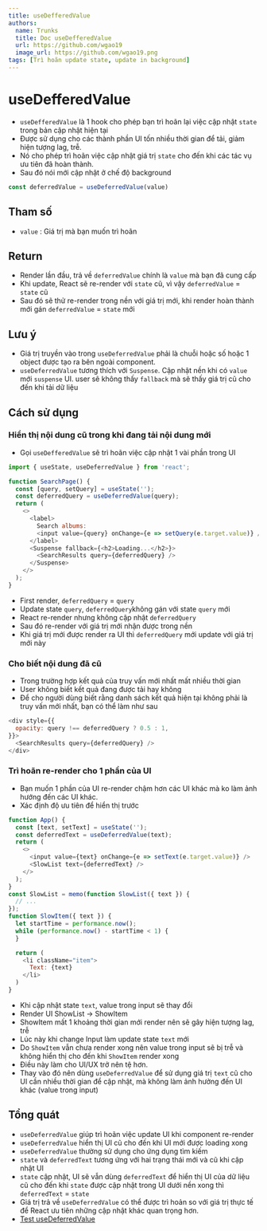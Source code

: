 ```yaml
---
title: useDefferedValue
authors:
  name: Trunks
  title: Doc useDefferedValue
  url: https://github.com/wgao19
  image_url: https://github.com/wgao19.png
tags: [Trì hoãn update state, update in background]
---
```

# useDefferedValue
- `useDefferedValue` là 1 hook cho phép bạn trì hoãn lại việc cập nhật `state` trong bản cập nhật hiện tại
- Được sử dụng cho các thành phần UI tốn nhiều thời gian để tải, giảm hiện tượng lag, trễ.
- Nó cho phép trì hoãn việc cập nhật giá trị `state` cho đến khi các tác vụ ưu tiên đã hoàn thành.
- Sau đó nói mới cập nhật ở chế độ background

```js
const deferredValue = useDeferredValue(value)
```
## Tham số
- `value` : Giá trị mà bạn muốn trì hoãn
## Return
- Render lần đầu, trả về `deferredValue` chính là `value` mà bạn đã cung cấp
- Khi update, React sẽ re-render với `state` cũ, vì vậy `deferredValue` = `state` cũ
- Sau đó sẽ thử re-render trong nền với giá trị mới, khi render hoàn thành mới gán `deferredValue` = `state` mới
## Lưu ý
- Giá trị truyền vào trong `useDeferredValue` phải là chuỗi hoặc số hoặc 1 object được tạo ra bên ngoài component.
- `useDeferredValue` tương thích với `Suspense`. Cập nhật nền khi có `value` mới `suspense` UI. user sẽ không thấy `fallback` mà sẽ thấy giá trị cũ cho đến khi tải dữ liệu
## Cách sử dụng
### Hiển thị nội dung cũ trong khi đang tải nội dung mới
- Gọi `useDefferedValue` sẽ trì hoãn việc cập nhật 1 vài phần trong UI
```js
import { useState, useDeferredValue } from 'react';

function SearchPage() {
  const [query, setQuery] = useState('');
  const deferredQuery = useDeferredValue(query);
  return (
    <>
      <label>
        Search albums:
        <input value={query} onChange={e => setQuery(e.target.value)} />
      </label>
      <Suspense fallback={<h2>Loading...</h2>}>
        <SearchResults query={deferredQuery} />
      </Suspense>
    </>
  );
}
```
- First render, `deferredQuery` = `query`
- Update state `query`, `deferredQuery`không gán với state `query` mới
- React re-render nhưng không cập nhật `deferredQuery`
- Sau đó re-render với giá trị mới nhận được trong nền
- Khi giá trị mới được render ra UI thì `deferredQuery` mới update với giá trị mới này

### Cho biết nội dung đã cũ
- Trong trường hợp kết quả của truy vấn mới nhất mất nhiều thời gian
- User không biết kết quả đang được tải hay không
- Để cho người dùng biết rằng danh sách kết quả hiện tại không phải là truy vấn mới nhất, bạn có thể làm như sau
```js
<div style={{
  opacity: query !== deferredQuery ? 0.5 : 1,
}}>
  <SearchResults query={deferredQuery} />
</div>
```

### Trì hoãn re-render cho 1 phần của UI
- Bạn muốn 1 phần của UI re-render chậm hơn các UI khác mà ko làm ảnh hướng đến các UI khác.
- Xác định độ ưu tiên để hiển thị trước
```js
function App() {
  const [text, setText] = useState('');
  const deferredText = useDeferredValue(text);
  return (
    <>
      <input value={text} onChange={e => setText(e.target.value)} />
      <SlowList text={deferredText} />
    </>
  );
}
const SlowList = memo(function SlowList({ text }) {
  // ...
});
function SlowItem({ text }) {
  let startTime = performance.now();
  while (performance.now() - startTime < 1) {
  }

  return (
    <li className="item">
      Text: {text}
    </li>
  )
}
```
- Khi cập nhật state `text`, value trong input sẽ thay đổi
- Render UI ShowList -> ShowItem
- ShowItem mất 1 khoảng thời gian mới render nên sẽ gây hiện tượng lag, trễ
- Lúc này khi change Input làm update state `text` mới
- Do `ShowItem` vẫn chưa render xong nên value trong input sẽ bị trễ và không hiển thị cho đến khi `ShowItem` render xong
- Điều này làm cho UI/UX trở nên tệ hơn.
- Thay vào đó nên dùng `useDeferredValue` để sử dụng giá trị `text` cũ cho UI cần nhiều thời gian để cập nhật, mà không làm ảnh hưởng đến UI khác (value trong input)
## Tổng quát
- `useDeferredValue` giúp trì hoãn việc update UI khi component re-render
- `useDeferredValue` hiển thị UI cũ cho đến khi UI mới được loading xong
- `useDeferredValue` thường sử dụng cho ứng dụng tìm kiếm
- `state` và `deferredText` tương ứng với hai trạng thái mới và cũ khi cập nhật UI
- `state` cập nhật, UI sẽ vẫn dùng `deferredText` để hiển thị UI của dữ liệu cũ cho đến khi `state` được cập nhật trong UI dưới nền xong thì `deferredText` = `state`
- Giá trị trả về `useDeferredValue` có thể được trì hoản so với giá trị thực tế để React ưu tiên những cập nhật khác quan trọng hơn.
- [Test useDeferredValue](http://localhost:3000/hooks/UseDeferredValue)

